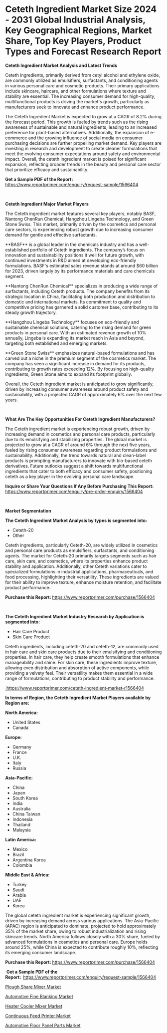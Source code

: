 <p><h1>Ceteth Ingredient Market Size 2024 - 2031 Global Industrial Analysis, Key Geographical Regions, Market Share, Top Key Players, Product Types and Forecast Research Report</h1></p><p><strong>Ceteth Ingredient Market Analysis and Latest Trends</strong></p>
<p><p>Ceteth ingredients, primarily derived from cetyl alcohol and ethylene oxide, are commonly utilized as emulsifiers, surfactants, and conditioning agents in various personal care and cosmetic products. Their primary applications include skincare, haircare, and other formulations where texture and stability are essential. The increasing consumer demand for high-quality, multifunctional products is driving the market's growth, particularly as manufacturers seek to innovate and enhance product performance.</p><p>The Ceteth Ingredient Market is expected to grow at a CAGR of 8.2% during the forecast period. This growth is fueled by trends such as the rising awareness of sustainable and natural ingredients, leading to an increased preference for plant-based alternatives. Additionally, the expansion of e-commerce and the growing influence of social media on consumer purchasing decisions are further propelling market demand. Key players are investing in research and development to create cleaner formulations that meet the evolving consumer expectations around safety and environmental impact. Overall, the ceteth ingredient market is poised for significant expansion, reflecting broader trends in the beauty and personal care sector that prioritize efficacy and sustainability.</p></p>
<p><strong>Get a Sample PDF of the Report:&nbsp;</strong> <a href="https://www.reportprimer.com/enquiry/request-sample/1566404">https://www.reportprimer.com/enquiry/request-sample/1566404</a></p>
<p>&nbsp;</p>
<p><strong>Ceteth Ingredient Major Market Players</strong></p>
<p><p>The Ceteth ingredient market features several key players, notably BASF, Nantong ChenRun Chemical, Hangzhou Lingeba Technology, and Green Stone Swiss. This market, primarily driven by the cosmetics and personal care sectors, is experiencing robust growth due to increasing consumer demand for gentle and effective surfactants.</p><p>**BASF** is a global leader in the chemicals industry and has a well-established portfolio of Ceteth ingredients. The company’s focus on innovation and sustainability positions it well for future growth, with continued investments in R&D aimed at developing eco-friendly formulations. BASF's estimated sales revenue stands at around $60 billion for 2023, driven largely by its performance materials and care chemicals segment.</p><p>**Nantong ChenRun Chemical** specializes in producing a wide range of surfactants, including Ceteth products. The company benefits from its strategic location in China, facilitating both production and distribution to domestic and international markets. Its commitment to quality and competitive pricing has garnered a solid customer base, contributing to its steady growth trajectory.</p><p>**Hangzhou Lingeba Technology** focuses on eco-friendly and sustainable chemical solutions, catering to the rising demand for green products in personal care. With an estimated revenue growth of 10% annually, Lingeba is expanding its market reach in Asia and beyond, targeting both established and emerging markets.</p><p>**Green Stone Swiss** emphasizes natural-based formulations and has carved out a niche in the premium segment of the cosmetics market. The company has seen a significant increase in demand for its products, contributing to growth rates exceeding 12%. By focusing on high-quality ingredients, Green Stone aims to expand its footprint globally.</p><p>Overall, the Ceteth ingredient market is anticipated to grow significantly, driven by increasing consumer awareness around product safety and sustainability, with a projected CAGR of approximately 6% over the next few years.</p></p>
<p>&nbsp;</p>
<p><strong>What Are The Key Opportunities For Ceteth Ingredient Manufacturers?</strong></p>
<p><p>The Ceteth ingredient market is experiencing robust growth, driven by increasing demand in cosmetics and personal care products, particularly due to its emulsifying and stabilizing properties. The global market is projected to grow at a CAGR of around 6% through the next five years, fueled by rising consumer awareness regarding product formulations and sustainability. Additionally, the trend towards natural and clean-label products is prompting manufacturers to innovate with bio-based ceteth derivatives. Future outlooks suggest a shift towards multifunctional ingredients that cater to both efficacy and consumer safety, positioning ceteth as a key player in the evolving personal care landscape.</p></p>
<p><strong>Inquire or Share Your Questions If Any Before Purchasing This Report:</strong> <a href="https://www.reportprimer.com/enquiry/pre-order-enquiry/1566404">https://www.reportprimer.com/enquiry/pre-order-enquiry/1566404</a></p>
<p>&nbsp;</p>
<p><strong>Market Segmentation</strong></p>
<p><strong>The Ceteth Ingredient Market Analysis by types is segmented into:</strong></p>
<p><ul><li>Ceteth-20</li><li>Other</li></ul></p>
<p><p>Ceteth ingredients, particularly Ceteth-20, are widely utilized in cosmetics and personal care products as emulsifiers, surfactants, and conditioning agents. The market for Ceteth-20 primarily targets segments such as hair care, skin care, and cosmetics, where its properties enhance product stability and application. Additionally, other Ceteth variations cater to specialized formulations in industrial applications, pharmaceuticals, and food processing, highlighting their versatility. These ingredients are valued for their ability to improve texture, enhance moisture retention, and facilitate product performance.</p></p>
<p><strong>Purchase this Report:&nbsp;</strong><a href="https://www.reportprimer.com/purchase/1566404">https://www.reportprimer.com/purchase/1566404</a></p>
<p>&nbsp;</p>
<p><strong>The Ceteth Ingredient Market Industry Research by Application is segmented into:</strong></p>
<p><ul><li>Hair Care Product</li><li>Skin Care Product</li></ul></p>
<p><p>Ceteth ingredients, including ceteth-20 and ceteth-12, are commonly used in hair care and skin care products due to their emulsifying and conditioning properties. In hair care, they help create smooth formulations that enhance manageability and shine. For skin care, these ingredients improve texture, allowing even distribution and absorption of active components, while providing a velvety feel. Their versatility makes them essential in a wide range of formulations, contributing to product stability and performance.</p></p>
<p><a href="https://www.reportprimer.com/ceteth-ingredient-market-r1566404">&nbsp;https://www.reportprimer.com/ceteth-ingredient-market-r1566404</a></p>
<p><strong>In terms of Region, the Ceteth Ingredient Market Players available by Region are:</strong></p>
<p>
    <p> <strong> North America: </strong>
        <ul>
            <li>United States</li>
            <li>Canada</li>
        </ul>
        </p> 
    <p> <strong> Europe: </strong>
        <ul>
            <li>Germany</li>
            <li>France</li>
            <li>U.K.</li>
            <li>Italy</li>
            <li>Russia</li>
        </ul>
        </p> 
    <p> <strong> Asia-Pacific: </strong>
        <ul>
            <li>China</li>
            <li>Japan</li>
            <li>South Korea</li>
            <li>India</li>
            <li>Australia</li>
            <li>China Taiwan</li>
            <li>Indonesia</li>
            <li>Thailand</li>
            <li>Malaysia</li>
        </ul>
        </p> 
    <p> <strong> Latin America: </strong>
        <ul>
            <li>Mexico</li>
            <li>Brazil</li>
            <li>Argentina Korea</li>
            <li>Colombia</li>
        </ul>
        </p> 
    <p> <strong> Middle East & Africa: </strong>
        <ul>
            <li>Turkey</li>
            <li>Saudi</li>
            <li>Arabia</li>
            <li>UAE</li>
            <li>Korea</li>
        </ul>
    </p>
    </p>
<p><p>The global ceteth ingredient market is experiencing significant growth, driven by increasing demand across various applications. The Asia-Pacific (APAC) region is anticipated to dominate, projected to hold approximately 35% of the market share, owing to robust industrialization and rising skincare trends. North America follows closely with a 30% share, fueled by advanced formulations in cosmetics and personal care. Europe holds around 25%, while China is expected to contribute roughly 10%, reflecting its emerging consumer landscape.</p></p>
<p><strong>Purchase this Report: </strong><a href="https://www.reportprimer.com/purchase/1566404">https://www.reportprimer.com/purchase/1566404</a></p>
<p>&nbsp;<strong>Get a Sample PDF of the Report:&nbsp;&nbsp;</strong><a href="https://www.reportprimer.com/enquiry/request-sample/1566404">https://www.reportprimer.com/enquiry/request-sample/1566404</a></p>
<p><strong></strong></p>
<p><p><a href="https://issuu.com/reportprime-2/docs/plough-share-mixer-market-size-2030_d2c0909a7f6c87">Plough Share Mixer Market</a></p><p><a href="https://medium.com/@saturn.6/automotive-fine-blanking-market-investigation-industry-evolution-and-forecast-till-2031-d3d5ebd2373f">Automotive Fine Blanking Market</a></p><p><a href="https://issuu.com/reportprime-2/docs/heater-cooler-mixer-market-size-203_39fabaed45eec2">Heater Cooler Mixer Market</a></p><p><a href="https://www.linkedin.com/pulse/continuous-feed-printer-market-global-regional-analysis-focus-pjxvf?trackingId=5MRdE96eQbGeMxkNt%2FXlmw%3D%3D">Continuous Feed Printer Market</a></p><p><a href="https://medium.com/@saturn.6/global-automotive-floor-panel-parts-market-trends-forecasts-and-market-strategic-analysis-2024-61694a5234dd?postPublishedType=repub">Automotive Floor Panel Parts Market</a></p></p>